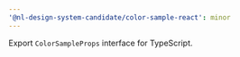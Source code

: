 ```yaml
---
'@nl-design-system-candidate/color-sample-react': minor
---
```


Export `ColorSampleProps` interface for TypeScript.

